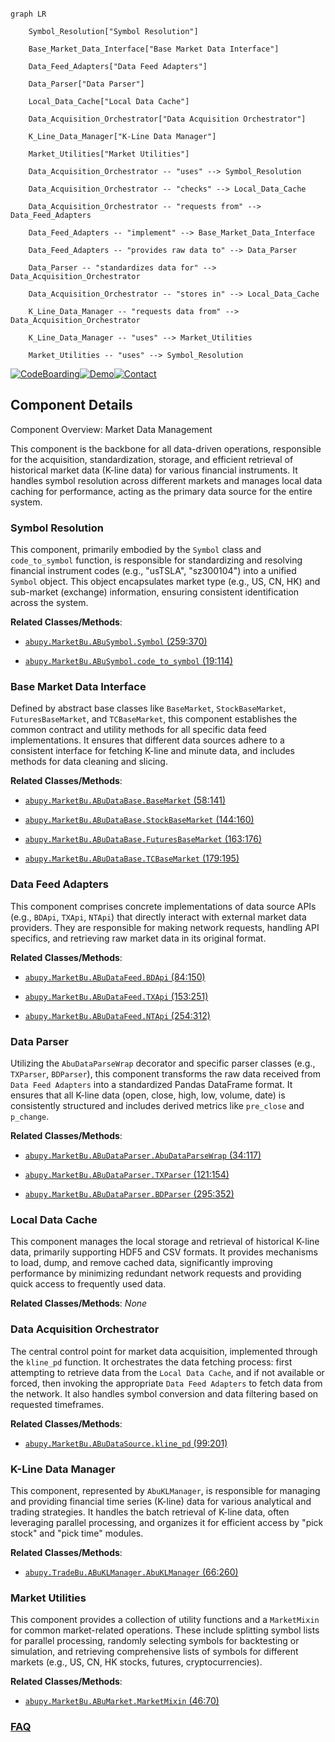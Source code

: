 ```mermaid

graph LR

    Symbol_Resolution["Symbol Resolution"]

    Base_Market_Data_Interface["Base Market Data Interface"]

    Data_Feed_Adapters["Data Feed Adapters"]

    Data_Parser["Data Parser"]

    Local_Data_Cache["Local Data Cache"]

    Data_Acquisition_Orchestrator["Data Acquisition Orchestrator"]

    K_Line_Data_Manager["K-Line Data Manager"]

    Market_Utilities["Market Utilities"]

    Data_Acquisition_Orchestrator -- "uses" --> Symbol_Resolution

    Data_Acquisition_Orchestrator -- "checks" --> Local_Data_Cache

    Data_Acquisition_Orchestrator -- "requests from" --> Data_Feed_Adapters

    Data_Feed_Adapters -- "implement" --> Base_Market_Data_Interface

    Data_Feed_Adapters -- "provides raw data to" --> Data_Parser

    Data_Parser -- "standardizes data for" --> Data_Acquisition_Orchestrator

    Data_Acquisition_Orchestrator -- "stores in" --> Local_Data_Cache

    K_Line_Data_Manager -- "requests data from" --> Data_Acquisition_Orchestrator

    K_Line_Data_Manager -- "uses" --> Market_Utilities

    Market_Utilities -- "uses" --> Symbol_Resolution

```

[![CodeBoarding](https://img.shields.io/badge/Generated%20by-CodeBoarding-9cf?style=flat-square)](https://github.com/CodeBoarding/GeneratedOnBoardings)[![Demo](https://img.shields.io/badge/Try%20our-Demo-blue?style=flat-square)](https://www.codeboarding.org/demo)[![Contact](https://img.shields.io/badge/Contact%20us%20-%20contact@codeboarding.org-lightgrey?style=flat-square)](mailto:contact@codeboarding.org)



## Component Details



Component Overview: Market Data Management



This component is the backbone for all data-driven operations, responsible for the acquisition, standardization, storage, and efficient retrieval of historical market data (K-line data) for various financial instruments. It handles symbol resolution across different markets and manages local data caching for performance, acting as the primary data source for the entire system.



### Symbol Resolution

This component, primarily embodied by the `Symbol` class and `code_to_symbol` function, is responsible for standardizing and resolving financial instrument codes (e.g., "usTSLA", "sz300104") into a unified `Symbol` object. This object encapsulates market type (e.g., US, CN, HK) and sub-market (exchange) information, ensuring consistent identification across the system.





**Related Classes/Methods**:



- <a href="https://github.com/bbfamily/abu/blob/master/abupy/MarketBu/ABuSymbol.py#L259-L370" target="_blank" rel="noopener noreferrer">`abupy.MarketBu.ABuSymbol.Symbol` (259:370)</a>

- <a href="https://github.com/bbfamily/abu/blob/master/abupy/MarketBu/ABuSymbol.py#L19-L114" target="_blank" rel="noopener noreferrer">`abupy.MarketBu.ABuSymbol.code_to_symbol` (19:114)</a>





### Base Market Data Interface

Defined by abstract base classes like `BaseMarket`, `StockBaseMarket`, `FuturesBaseMarket`, and `TCBaseMarket`, this component establishes the common contract and utility methods for all specific data feed implementations. It ensures that different data sources adhere to a consistent interface for fetching K-line and minute data, and includes methods for data cleaning and slicing.





**Related Classes/Methods**:



- <a href="https://github.com/bbfamily/abu/blob/master/abupy/MarketBu/ABuDataBase.py#L58-L141" target="_blank" rel="noopener noreferrer">`abupy.MarketBu.ABuDataBase.BaseMarket` (58:141)</a>

- <a href="https://github.com/bbfamily/abu/blob/master/abupy/MarketBu/ABuDataBase.py#L144-L160" target="_blank" rel="noopener noreferrer">`abupy.MarketBu.ABuDataBase.StockBaseMarket` (144:160)</a>

- <a href="https://github.com/bbfamily/abu/blob/master/abupy/MarketBu/ABuDataBase.py#L163-L176" target="_blank" rel="noopener noreferrer">`abupy.MarketBu.ABuDataBase.FuturesBaseMarket` (163:176)</a>

- <a href="https://github.com/bbfamily/abu/blob/master/abupy/MarketBu/ABuDataBase.py#L179-L195" target="_blank" rel="noopener noreferrer">`abupy.MarketBu.ABuDataBase.TCBaseMarket` (179:195)</a>





### Data Feed Adapters

This component comprises concrete implementations of data source APIs (e.g., `BDApi`, `TXApi`, `NTApi`) that directly interact with external market data providers. They are responsible for making network requests, handling API specifics, and retrieving raw market data in its original format.





**Related Classes/Methods**:



- <a href="https://github.com/bbfamily/abu/blob/master/abupy/MarketBu/ABuDataFeed.py#L84-L150" target="_blank" rel="noopener noreferrer">`abupy.MarketBu.ABuDataFeed.BDApi` (84:150)</a>

- <a href="https://github.com/bbfamily/abu/blob/master/abupy/MarketBu/ABuDataFeed.py#L153-L251" target="_blank" rel="noopener noreferrer">`abupy.MarketBu.ABuDataFeed.TXApi` (153:251)</a>

- <a href="https://github.com/bbfamily/abu/blob/master/abupy/MarketBu/ABuDataFeed.py#L254-L312" target="_blank" rel="noopener noreferrer">`abupy.MarketBu.ABuDataFeed.NTApi` (254:312)</a>





### Data Parser

Utilizing the `AbuDataParseWrap` decorator and specific parser classes (e.g., `TXParser`, `BDParser`), this component transforms the raw data received from `Data Feed Adapters` into a standardized Pandas DataFrame format. It ensures that all K-line data (open, close, high, low, volume, date) is consistently structured and includes derived metrics like `pre_close` and `p_change`.





**Related Classes/Methods**:



- <a href="https://github.com/bbfamily/abu/blob/master/abupy/MarketBu/ABuDataParser.py#L34-L117" target="_blank" rel="noopener noreferrer">`abupy.MarketBu.ABuDataParser.AbuDataParseWrap` (34:117)</a>

- <a href="https://github.com/bbfamily/abu/blob/master/abupy/MarketBu/ABuDataParser.py#L121-L154" target="_blank" rel="noopener noreferrer">`abupy.MarketBu.ABuDataParser.TXParser` (121:154)</a>

- <a href="https://github.com/bbfamily/abu/blob/master/abupy/MarketBu/ABuDataParser.py#L295-L352" target="_blank" rel="noopener noreferrer">`abupy.MarketBu.ABuDataParser.BDParser` (295:352)</a>





### Local Data Cache

This component manages the local storage and retrieval of historical K-line data, primarily supporting HDF5 and CSV formats. It provides mechanisms to load, dump, and remove cached data, significantly improving performance by minimizing redundant network requests and providing quick access to frequently used data.





**Related Classes/Methods**: _None_



### Data Acquisition Orchestrator

The central control point for market data acquisition, implemented through the `kline_pd` function. It orchestrates the data fetching process: first attempting to retrieve data from the `Local Data Cache`, and if not available or forced, then invoking the appropriate `Data Feed Adapters` to fetch data from the network. It also handles symbol conversion and data filtering based on requested timeframes.





**Related Classes/Methods**:



- <a href="https://github.com/bbfamily/abu/blob/master/abupy/MarketBu/ABuDataSource.py#L99-L201" target="_blank" rel="noopener noreferrer">`abupy.MarketBu.ABuDataSource.kline_pd` (99:201)</a>





### K-Line Data Manager

This component, represented by `AbuKLManager`, is responsible for managing and providing financial time series (K-line) data for various analytical and trading strategies. It handles the batch retrieval of K-line data, often leveraging parallel processing, and organizes it for efficient access by "pick stock" and "pick time" modules.





**Related Classes/Methods**:



- <a href="https://github.com/bbfamily/abu/blob/master/abupy/TradeBu/ABuKLManager.py#L66-L260" target="_blank" rel="noopener noreferrer">`abupy.TradeBu.ABuKLManager.AbuKLManager` (66:260)</a>





### Market Utilities

This component provides a collection of utility functions and a `MarketMixin` for common market-related operations. These include splitting symbol lists for parallel processing, randomly selecting symbols for backtesting or simulation, and retrieving comprehensive lists of symbols for different markets (e.g., US, CN, HK stocks, futures, cryptocurrencies).





**Related Classes/Methods**:



- <a href="https://github.com/bbfamily/abu/blob/master/abupy/MarketBu/ABuMarket.py#L46-L70" target="_blank" rel="noopener noreferrer">`abupy.MarketBu.ABuMarket.MarketMixin` (46:70)</a>









### [FAQ](https://github.com/CodeBoarding/GeneratedOnBoardings/tree/main?tab=readme-ov-file#faq)